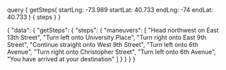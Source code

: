 query {
  getSteps(
    startLng: -73.989
    startLat: 40.733
    endLng: -74
    endLat: 40.733
  ) {
    steps
  }
}

{
  "data": {
    "getSteps": {
      "steps": {
        "maneuvers": [
          "Head northwest on East 13th Street",
          "Turn left onto University Place",
          "Turn right onto East 9th Street",
          "Continue straight onto West 9th Street",
          "Turn left onto 6th Avenue",
          "Turn right onto Christopher Street",
          "Turn left onto 6th Avenue",
          "You have arrived at your destination"
        ]
      }
    }
  }
}
